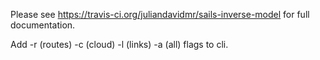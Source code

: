 Please see https://travis-ci.org/juliandavidmr/sails-inverse-model for full documentation. 

Add -r (routes) -c (cloud) -l (links) -a (all) flags to cli.
